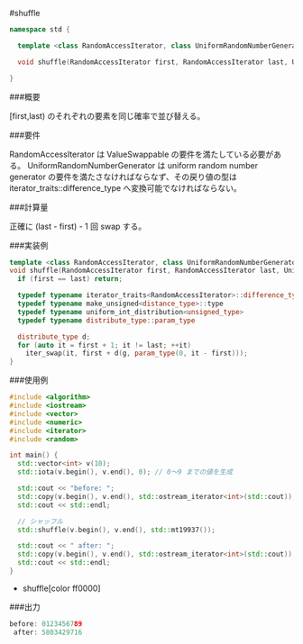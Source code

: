 #shuffle

```cpp
namespace std {

  template <class RandomAccessIterator, class UniformRandomNumberGenerator>

  void shuffle(RandomAccessIterator first, RandomAccessIterator last, UniformRandomNumberGenerator&& g);

}
```

###概要

[first,last) のそれぞれの要素を同じ確率で並び替える。

###要件

RandomAccessIterator は ValueSwappable の要件を満たしている必要がある。
UniformRandomNumberGenerator は uniform random number generator の要件を満たさなければならなず、その戻り値の型は iterator_traits<RandomAccessIterator>::difference_type へ変換可能でなければならない。

###計算量

正確に (last - first) - 1 回 swap する。

###実装例
```cpp
template <class RandomAccessIterator, class UniformRandomNumberGenerator>
void shuffle(RandomAccessIterator first, RandomAccessIterator last, UniformRandomNumberGenerator&& g) {
  if (first == last) return;

  typedef typename iterator_traits<RandomAccessIterator>::difference_type distance_type;
  typedef typename make_unsigned<distance_type>::type                     unsigned_type;
  typedef typename uniform_int_distribution<unsigned_type>                distribute_type;
  typedef typename distribute_type::param_type                            param_type;

  distribute_type d;
  for (auto it = first + 1; it != last; ++it)
    iter_swap(it, first + d(g, param_type(0, it - first)));
}
```

###使用例

```cpp
#include <algorithm>
#include <iostream>
#include <vector>
#include <numeric>
#include <iterator>
#include <random>

int main() {
  std::vector<int> v(10);
  std::iota(v.begin(), v.end(), 0); // 0～9 までの値を生成

  std::cout << "before: ";
  std::copy(v.begin(), v.end(), std::ostream_iterator<int>(std::cout));
  std::cout << std::endl;

  // シャッフル
  std::shuffle(v.begin(), v.end(), std::mt19937());

  std::cout << " after: ";
  std::copy(v.begin(), v.end(), std::ostream_iterator<int>(std::cout));
  std::cout << std::endl;
}
```
* shuffle[color ff0000]

###出力
```cpp
before: 0123456789
 after: 5803429716
```
